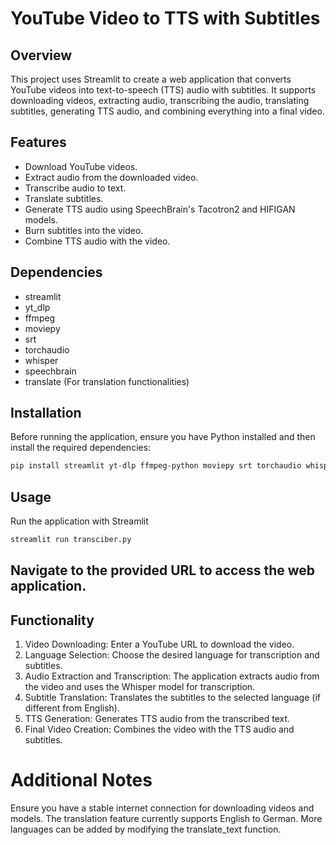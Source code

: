 # YouTube Video to TTS with Subtitles #

## Overview ##

This project uses Streamlit to create a web application that converts YouTube videos into text-to-speech (TTS) audio with subtitles. It supports downloading videos, extracting audio, transcribing the audio, translating subtitles, generating TTS audio, and combining everything into a final video.

## Features ##

* Download YouTube videos.
* Extract audio from the downloaded video.
* Transcribe audio to text.
* Translate subtitles.
* Generate TTS audio using SpeechBrain's Tacotron2 and HIFIGAN models.
* Burn subtitles into the video.
* Combine TTS audio with the video.


## Dependencies ##

* streamlit
* yt_dlp
* ffmpeg
* moviepy
* srt
* torchaudio
* whisper
* speechbrain
* translate (For translation functionalities)

## Installation ##

Before running the application, ensure you have Python installed and then install the required dependencies:
```bash
pip install streamlit yt-dlp ffmpeg-python moviepy srt torchaudio whisper
```

## Usage ##

Run the application with Streamlit

```bash
streamlit run transciber.py
```


## Navigate to the provided URL to access the web application. ##

## Functionality ##

1. Video Downloading: Enter a YouTube URL to download the video.
2. Language Selection: Choose the desired language for transcription and subtitles.
3. Audio Extraction and Transcription: The application extracts audio from the video and uses the Whisper model for transcription.
4. Subtitle Translation: Translates the subtitles to the selected language (if different from English).
5. TTS Generation: Generates TTS audio from the transcribed text.
6. Final Video Creation: Combines the video with the TTS audio and subtitles.

# Additional Notes #

Ensure you have a stable internet connection for downloading videos and models.
The translation feature currently supports English to German. More languages can be added by modifying the translate_text function.


